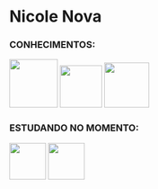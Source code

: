 <h1>Nicole Nova</h1>

<h3>CONHECIMENTOS:</h3>

<a><img width="86px" src="https://images.vexels.com/media/users/3/166383/isolated/preview/6024bc5746d7436c727825dc4fc23c22-icone-de-linguagem-de-programacao-html.png"></a>
<a><img width="75px" src="https://img1.freepnges.com/20180421/eqq/avti0pr1p.webp"></a>
<a><img width="80px" src="https://w7.pngwing.com/pngs/725/775/png-transparent-javascript-html-logo-blog-css3-javanese-miscellaneous-angle-text-thumbnail.png"></a>


<h3>ESTUDANDO NO MOMENTO:</h3>

<a><img width="65px" src="https://w7.pngwing.com/pngs/403/269/png-transparent-react-react-native-logos-brands-in-colors-icon-thumbnail.png"></a>
<a><img width="65px" src="https://upload.wikimedia.org/wikipedia/commons/thumb/4/4c/Typescript_logo_2020.svg/1200px-Typescript_logo_2020.svg.png"></a>
